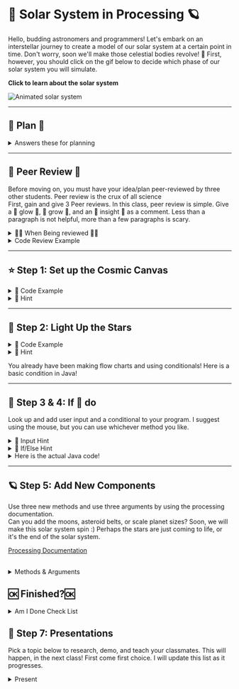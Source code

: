 # 🌌 Solar System in Processing 🪐

Hello, budding astronomers and programmers! Let's embark on an interstellar journey to create a model of our solar system at a certain point in time. Don't worry, soon we'll make those celestial bodies revolve! 🚀 First, however, you should click on the gif below to decide which phase of our solar system you will simulate.

**Click to learn about the solar system**

![Animated solar system](solar.gif)

---

## 👻 Plan 👻

<details>
  <summary>Answers these for planning</summary>
  
  1. What are you going to build?
     <br>
  2. What colors will you use?
     <br>
  3. What shapes will you use?
     <br>
  4. What future actions will you want your planets/stars to do?
     <br>
  5. How will you know you are done?
          <br>
  7. What are your variables
          <br>
  9. What is your input
           <br>
  11. What is your output?
</details>

---

## 🎃 Peer Review 🎃

Before moving on, you must have your idea/plan peer-reviewed by three other students. Peer review is the crux of all science
<br>
First, gain and give 3 Peer reviews. In this class, peer review is simple. Give a 🌟 glow 🌟, 🌿 grow 🌿, and an 🔬 insight 🔬 as a comment. Less than a paragraph is not helpful, more than a few paragraphs is scary.


<details>
  <summary>🐦‍🔥 When Being reviewed 🐦‍🔥</summary>
  
  - Create a flow chart of your program logic.
    
  - Explain how said logic will represent the science aspect of our solar system by doing x, y, and z.
    
  - Explain how said logic will represent the artistic aspect of our solar system by doing x, y, and z credit.
  
  <details>
    <summary>Flow Chart</summary>
    
  <img src='flowchart.jpeg'>
  
</details>
  </details>

<details>
   <summary>
   Code Review Example
   </summary>

<pre><code>
   def circle_area(radius):
    pi = 3.14
    return pi * radius * radius
</code></pre>

Peer Review:

<br>

🌟 Glow 🌟:
Great job on keeping the function concise and to the point! The function name circle_area is descriptive, and it's clear what the function is intended to do. Using a clear variable name like radius also makes the code easy to understand.

<br>

🌿 Grow 🌿:
Consider using the built-in math.pi instead of hardcoding the value of pi to 3.14. This would make the calculation more accurate and also show that you're utilizing Python's built-in libraries effectively.

<br>

🔬 Insight 🔬:
Did you know that the formula you used is derived from the integral of r with respect to θ from 0 to 2π in polar coordinates? It's fascinating how math and programming often intersect in such ways!

</details>


---

## ⭐ Step 1: Set up the Cosmic Canvas

<details>
  <summary>👾 Code Example</summary>
  <img src='space.png'>
</details>
  

<details>
  <summary>🦮 Hint</summary>
  
  The `size(800, 600);` sets our universe's width and height. Feel free to make it bigger or smaller!
</details>

---

## 🌟 Step 2: Light Up the Stars

<details>
  <summary>👾 Code Example</summary>
    <img src='sun.pnh'>
</details>


<details>
  <summary>🦮 Hint</summary>
  
  The `ellipse(400, 300, 100, 100);` function draws the sun. The first two values set the position (x, y), and the last two values set the width and height of the ellipse.
  
  <img src='ellipse.png'>
</details>
  
  You already have been making flow charts and using conditionals! Here is a basic condition in Java!
</details>

---

## 🌲 Step 3 & 4: If 🐁 do

Look up and add user input and a conditional to your program. I suggest using the mouse, but you can use whichever method you like.

<details>
  <summary>🌟 Input Hint</summary>
  
  Input is the first thing I think about. What data does the program need? Check out this link to see how processing allows a programmer to create interactive works of art!
  
  [Processing Mouse Example](https://processing.org/examples/mousefunctions.html)
</details>

<details>
  <summary>🦮 If/Else Hint</summary>
  
  If statements in Java are the same as in every language. The only change is in the structure of the words, i.e., syntax.
  
  <details>
    <summary>Flow Chart</summary>
      <img src='flowchart.jpeg'>
</details>
  </details>
  
  <details>
    <summary>Here is the actual Java code!</summary>
    
  <img src='java_if_code.png'>
</details>
</details>

---

## 🪐 Step 5: Add New Components
Use three new methods and use three arguments by using the processing documentation.
<br>
Can you add the moons, asteroid belts, or scale planet sizes? Soon, we will make this solar system spin :) Perhaps the stars are just coming to life, or it's the end of the solar system.
<br>

<a href='https://processing.org/reference/'> Processing Documentation </a>

<br>

<details><summary> Methods & Arguments </summary>

<details>
   <summary> 🛠️ Method 🛠️ </summary>

Imagine you have a toy robot 🤖. This robot can do different things like walk 🚶, dance 💃, and sing 🎤. Each of these actions is like a "method" for the robot. In Python, objects (like our robot) can have methods that allow them to do specific tasks. In Python, you can chain methods together


<pre><code>
   # Calling a Method
   robot.dance()
   # Chaining methods
   robot.dance().backfilp()
   answer = input("what is the answer?")
   anwser.find(string.upper())
</code></pre>

Here, `dance` is a method that makes the robot dance.

</details>
<br>
<details> 
   <summary> 🎁 Argument 🎁 </summary>
Now, let's say your robot can also paint 🎨, but it needs to know which color to use. You tell the robot the color by giving it a small box 🎁 with the paint inside. This box is like an "argument" you give to the method.

<pre><code>robot.paint("blue")</code></pre>

Here, `"blue"` is the argument you're giving to the `paint` method to tell the robot which color to use.
</details>
<br>
So, in simple terms:

- A  🛠️ method 🛠️ is an action or task that something can do.
  <br>
- An 🎁 argument 🎁 is extra information you give to help the method do its job.

I hope that helps! 🌟
</details>


## 🆗 Finished?🆗
<details>
  <summary>Am I Done Check List</summary>
  <br>
  
  ![Animated solar system](impressed.gif)
  
  - Peer review document (3 reviews given, 3 reviews received) 
     <br>
  - Flow Chart (Image)
     <br>
  - User input used (commented in code)
    <br>
  - Conditional Statement used with AND & OR (commented in code)
    <br>
  - Art aspect clear (commented in code)
    <br>
  The science aspect is clear (commented in code)
    <br>
  - 3 unique shapes (commented in code)
    <br>
  - 3 unique colors (commented in code)
    <br>
  - Create Class Lesson (Your choice of medium)
    <br>
  - Use three new methods (commented in code)
    <br>
  - use three arguments (commented in code)

</details>

## 🦊 Step 7: Presentations

Pick a topic below to research, demo, and teach your classmates. This will happen, in the next class! First come first choice. I will update this list as it progresses.

<details>
  <summary>Present</summary>
  
  - Sequence
    <br>
  - Input
     <br>
  - Parameters
     <br>
  - Conditionals
     <br>
  - Data types
     <br>
  
  You will be required to give a short assessment at the end of the presentation. The class average of your assessment will be your presentation grade! You may not go over 10 mins. The format is however you wish to teach!
</details>
